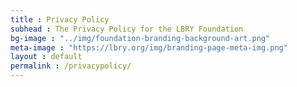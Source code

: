 ```yaml
---
title : Privacy Policy
subhead : The Privacy Policy for the LBRY Foundation
bg-image : "../img/foundation-branding-background-art.png"
meta-image : "https://lbry.org/img/branding-page-meta-img.png"
layout : default
permalink : /privacypolicy/
---
```

